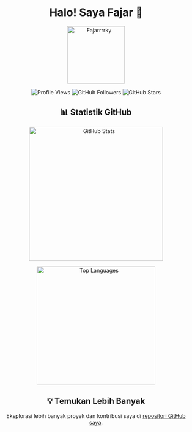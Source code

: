 <h1 align="center">Halo! Saya Fajar 👋</h1>

<p align="center">
  <img src="https://github.com/s-fajar15.png" alt="Fajarrrrky" width="150" height="150">
</p>

<p align="center">
  <img src="https://komarev.com/ghpvc/?username=s-fajar15 &color=blue" alt="Profile Views">
  <img src="https://img.shields.io/github/followers/s-fajar15?label=Followers&style=social" alt="GitHub Followers">
  <img src="https://img.shields.io/github/stars/s-fajar15?label=Stars&style=social" alt="GitHub Stars">
</p>

<h2 align="center">📊 Statistik GitHub</h2>

<p align="center">
  <img width="350" src="https://github-readme-stats.vercel.app/api?username=s-fajar15 &show_icons=true" alt="GitHub Stats">
</p>

<p align="center">
  <img width="310" src="https://github-readme-stats.vercel.app/api/top-langs/?username=s-fajar15 &layout=compact" alt="Top Languages">
</p>

<h2 align="center">💡 Temukan Lebih Banyak</h2>
<p align="center">
  Eksplorasi lebih banyak proyek dan kontribusi saya di <a href="https://github.com/s-fajar15?tab=repositories">repositori GitHub saya</a>.
</p>
